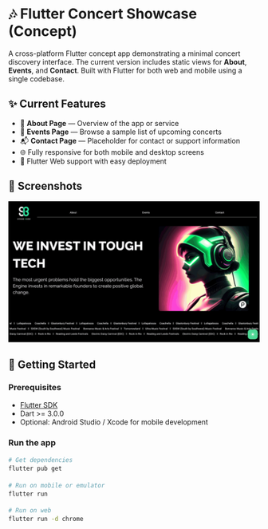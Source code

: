 # 🎶 Flutter Concert Showcase (Concept)

A cross-platform Flutter concept app demonstrating a minimal concert discovery interface. The current version includes static views for **About**, **Events**, and **Contact**. Built with Flutter for both web and mobile using a single codebase.

## ✨ Current Features

- 📝 **About Page** — Overview of the app or service
- 📅 **Events Page** — Browse a sample list of upcoming concerts
- 📬 **Contact Page** — Placeholder for contact or support information
- 🌐 Fully responsive for both mobile and desktop screens
- 🚀 Flutter Web support with easy deployment

## 📸 Screenshots
![Home Screenshot](frontend/assets/screenshots/app.gif)

## 🚀 Getting Started

### Prerequisites

- [Flutter SDK](https://flutter.dev/docs/get-started/install)
- Dart >= 3.0.0
- Optional: Android Studio / Xcode for mobile development

### Run the app

```bash
# Get dependencies
flutter pub get

# Run on mobile or emulator
flutter run

# Run on web
flutter run -d chrome

